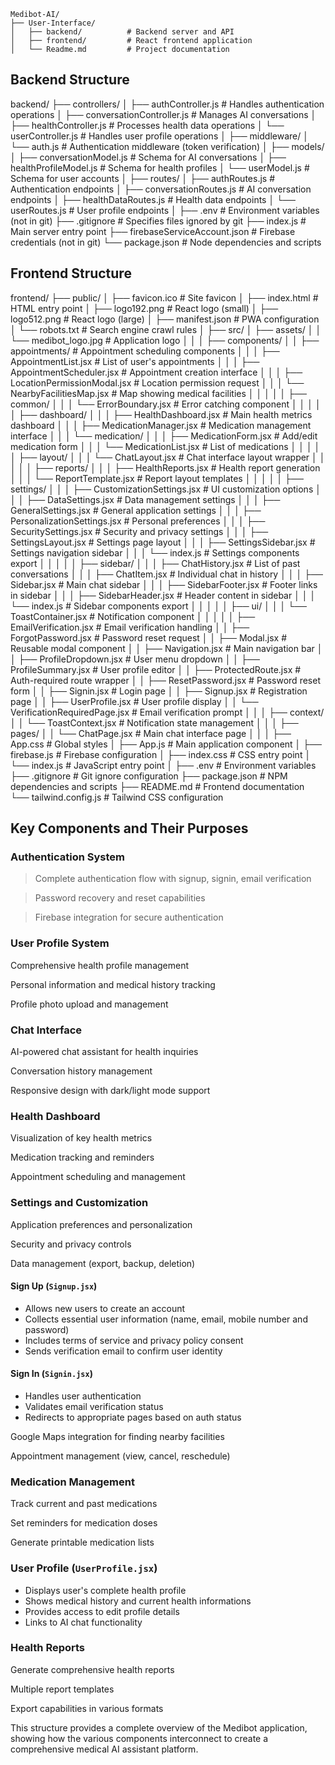 ```
Medibot-AI/
├── User-Interface/
│   ├── backend/          # Backend server and API
│   ├── frontend/         # React frontend application
│   └── Readme.md         # Project documentation
```

## Backend Structure

backend/
├── controllers/
│   ├── authController.js          # Handles authentication operations
│   ├── conversationController.js   # Manages AI conversations
│   ├── healthController.js         # Processes health data operations
│   └── userController.js           # Handles user profile operations
│
├── middleware/
│   └── auth.js                     # Authentication middleware (token verification)
│
├── models/
│   ├── conversationModel.js        # Schema for AI conversations
│   ├── healthProfileModel.js       # Schema for health profiles
│   └── userModel.js                # Schema for user accounts
│
├── routes/
│   ├── authRoutes.js               # Authentication endpoints
│   ├── conversationRoutes.js       # AI conversation endpoints
│   ├── healthDataRoutes.js         # Health data endpoints
│   └── userRoutes.js               # User profile endpoints
│
├── .env                            # Environment variables (not in git)
├── .gitignore                      # Specifies files ignored by git
├── index.js                        # Main server entry point
├── firebaseServiceAccount.json     # Firebase credentials (not in git)
└── package.json                    # Node dependencies and scripts

## Frontend Structure

frontend/
├── public/
│   ├── favicon.ico                 # Site favicon
│   ├── index.html                  # HTML entry point
│   ├── logo192.png                 # React logo (small)
│   ├── logo512.png                 # React logo (large)
│   ├── manifest.json               # PWA configuration
│   └── robots.txt                  # Search engine crawl rules
│
├── src/
│   ├── assets/
│   │   └── medibot_logo.jpg        # Application logo
│   │
│   ├── components/
│   │   ├── appointments/           # Appointment scheduling components
│   │   │   ├── AppointmentList.jsx        # List of user's appointments
│   │   │   ├── AppointmentScheduler.jsx   # Appointment creation interface
│   │   │   ├── LocationPermissionModal.jsx # Location permission request
│   │   │   └── NearbyFacilitiesMap.jsx    # Map showing medical facilities
│   │   │
│   │   ├── common/
│   │   │   └── ErrorBoundary.jsx          # Error catching component
│   │   │
│   │   ├── dashboard/
│   │   │   ├── HealthDashboard.jsx        # Main health metrics dashboard
│   │   │   ├── MedicationManager.jsx      # Medication management interface
│   │   │   └── medication/
│   │   │       ├── MedicationForm.jsx     # Add/edit medication form
│   │   │       └── MedicationList.jsx     # List of medications
│   │   │
│   │   ├── layout/
│   │   │   └── ChatLayout.jsx            # Chat interface layout wrapper
│   │   │
│   │   ├── reports/
│   │   │   ├── HealthReports.jsx         # Health report generation
│   │   │   └── ReportTemplate.jsx        # Report layout templates
│   │   │
│   │   ├── settings/
│   │   │   ├── CustomizationSettings.jsx  # UI customization options
│   │   │   ├── DataSettings.jsx          # Data management settings
│   │   │   ├── GeneralSettings.jsx       # General application settings
│   │   │   ├── PersonalizationSettings.jsx # Personal preferences
│   │   │   ├── SecuritySettings.jsx      # Security and privacy settings
│   │   │   ├── SettingsLayout.jsx        # Settings page layout
│   │   │   ├── SettingsSidebar.jsx       # Settings navigation sidebar
│   │   │   └── index.js                  # Settings components export
│   │   │
│   │   ├── sidebar/
│   │   │   ├── ChatHistory.jsx           # List of past conversations
│   │   │   ├── ChatItem.jsx              # Individual chat in history
│   │   │   ├── Sidebar.jsx               # Main chat sidebar
│   │   │   ├── SidebarFooter.jsx         # Footer links in sidebar
│   │   │   ├── SidebarHeader.jsx         # Header content in sidebar
│   │   │   └── index.js                  # Sidebar components export
│   │   │
│   │   ├── ui/
│   │   │   └── ToastContainer.jsx        # Notification component
│   │   │
│   │   ├── EmailVerification.jsx         # Email verification handling
│   │   ├── ForgotPassword.jsx            # Password reset request
│   │   ├── Modal.jsx                     # Reusable modal component
│   │   ├── Navigation.jsx                # Main navigation bar
│   │   ├── ProfileDropdown.jsx           # User menu dropdown
│   │   ├── ProfileSummary.jsx            # User profile editor
│   │   ├── ProtectedRoute.jsx            # Auth-required route wrapper
│   │   ├── ResetPassword.jsx             # Password reset form
│   │   ├── Signin.jsx                    # Login page
│   │   ├── Signup.jsx                    # Registration page
│   │   ├── UserProfile.jsx               # User profile display
│   │   └── VerificationRequiredPage.jsx  # Email verification prompt
│   │
│   ├── context/
│   │   └── ToastContext.jsx              # Notification state management
│   │
│   ├── pages/
│   │   └── ChatPage.jsx                  # Main chat interface page
│   │
│   ├── App.css                           # Global styles
│   ├── App.js                            # Main application component
│   ├── firebase.js                       # Firebase configuration
│   ├── index.css                         # CSS entry point
│   └── index.js                          # JavaScript entry point
│
├── .env                                  # Environment variables
├── .gitignore                            # Git ignore configuration
├── package.json                          # NPM dependencies and scripts
├── README.md                             # Frontend documentation
└── tailwind.config.js                    # Tailwind CSS configuration


## Key Components and Their Purposes

### Authentication System

> Complete authentication flow with signup, signin, email verification

> Password recovery and reset capabilities

> Firebase integration for secure authentication

### User Profile System

Comprehensive health profile management

Personal information and medical history tracking

Profile photo upload and management

### Chat Interface

AI-powered chat assistant for health inquiries

Conversation history management

Responsive design with dark/light mode support

### Health Dashboard

Visualization of key health metrics

Medication tracking and reminders

Appointment scheduling and management

### Settings and Customization

Application preferences and personalization

Security and privacy controls

Data management (export, backup, deletion)


#### Sign Up (`Signup.jsx`)
- Allows new users to create an account  
- Collects essential user information (name, email, mobile number and password)  
- Includes terms of service and privacy policy consent  
- Sends verification email to confirm user identity  

#### Sign In (`Signin.jsx`)
- Handles user authentication  
- Validates email verification status  
- Redirects to appropriate pages based on auth status  


Google Maps integration for finding nearby facilities

Appointment management (view, cancel, reschedule)

### Medication Management

Track current and past medications

Set reminders for medication doses


Generate printable medication lists

### User Profile (`UserProfile.jsx`)
- Displays user's complete health profile  
- Shows medical history and current health informations  
- Provides access to edit profile details  
- Links to AI chat functionality  


### Health Reports

Generate comprehensive health reports

Multiple report templates

Export capabilities in various formats

This structure provides a complete overview of the Medibot application, showing how the various components interconnect to create a comprehensive medical AI assistant platform.
